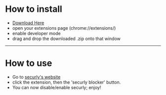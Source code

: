 # How to install
- [Download Here](https://github.com/iAmDextricity/securly-bypass/raw/main/Securly%20Killer.crx)
- open your extensions page (chrome://extensions/)
- enable developer mode
- drag and drop the downloaded .zip onto that window
-----------------------------------
# How to use
- Go to [securly's website](https://securly.com)
- click the extension, then the 'securly blocker' button.
- You can now disable/enable securly; enjoy!

